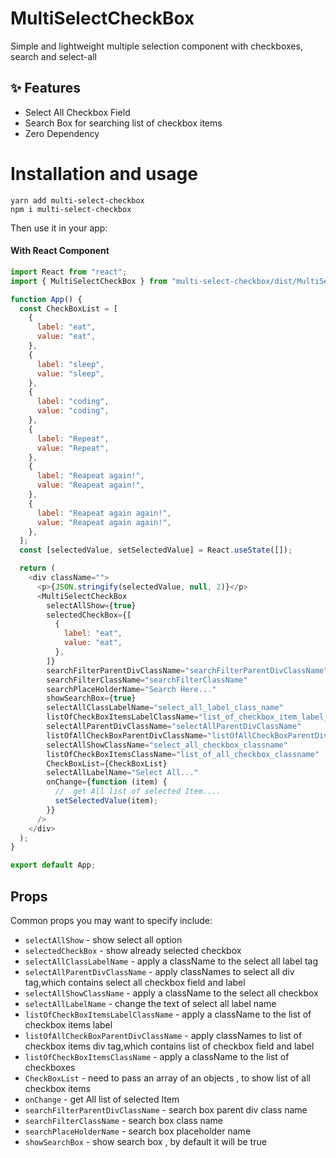 # MultiSelectCheckBox

Simple and lightweight multiple selection component with checkboxes, search and select-all

## ✨ Features

- Select All Checkbox Field
- Search Box for searching list of checkbox items
- Zero Dependency

# Installation and usage

```
yarn add multi-select-checkbox
npm i multi-select-checkbox
```

Then use it in your app:

#### With React Component

```js
import React from "react";
import { MultiSelectCheckBox } from "multi-select-checkbox/dist/MultiSelectCheckBox";

function App() {
  const CheckBoxList = [
    {
      label: "eat",
      value: "eat",
    },
    {
      label: "sleep",
      value: "sleep",
    },
    {
      label: "coding",
      value: "coding",
    },
    {
      label: "Repeat",
      value: "Repeat",
    },
    {
      label: "Reapeat again!",
      value: "Reapeat again!",
    },
    {
      label: "Reapeat again again!",
      value: "Reapeat again again!",
    },
  ];
  const [selectedValue, setSelectedValue] = React.useState([]);

  return (
    <div className="">
      <p>{JSON.stringify(selectedValue, null, 2)}</p>
      <MultiSelectCheckBox
        selectAllShow={true}
        selectedCheckBox={[
          {
            label: "eat",
            value: "eat",
          },
        ]}
        searchFilterParentDivClassName="searchFilterParentDivClassName"
        searchFilterClassName="searchFilterClassName"
        searchPlaceHolderName="Search Here..."
        showSearchBox={true}
        selectAllClassLabelName="select_all_label_class_name"
        listOfCheckBoxItemsLabelClassName="list_of_checkbox_item_label_class_name"
        selectAllParentDivClassName="selectAllParentDivClassName"
        listOfAllCheckBoxParentDivClassName="listOfAllCheckBoxParentDivClassName"
        selectAllShowClassName="select_all_checkbox_classname"
        listOfCheckBoxItemsClassName="list_of_all_checkbox_classname"
        CheckBoxList={CheckBoxList}
        selectAllLabelName="Select All..."
        onChange={function (item) {
          //  get All list of selected Item....
          setSelectedValue(item);
        }}
      />
    </div>
  );
}

export default App;
```

## Props

Common props you may want to specify include:

- `selectAllShow` - show select all option
- `selectedCheckBox` - show already selected checkbox
- `selectAllClassLabelName` - apply a className to the select all label tag
- `selectAllParentDivClassName` - apply classNames to select all div tag,which contains select all checkbox field and label
- `selectAllShowClassName` - apply a className to the select all checkbox
- `selectAllLabelName` - change the text of select all label name
- `listOfCheckBoxItemsLabelClassName` - apply a className to the list of checkbox items label
- `listOfAllCheckBoxParentDivClassName` - apply classNames to list of checkbox items div tag,which contains list of checkbox field and label
- `listOfCheckBoxItemsClassName` - apply a className to the list of checkboxes
- `CheckBoxList` - need to pass an array of an objects , to show list of all checkbox items
- `onChange` - get All list of selected Item
- `searchFilterParentDivClassName` - search box parent div class name
- `searchFilterClassName` - search box class name
- `searchPlaceHolderName` - search box placeholder name
- `showSearchBox` - show search box , by default it will be true

